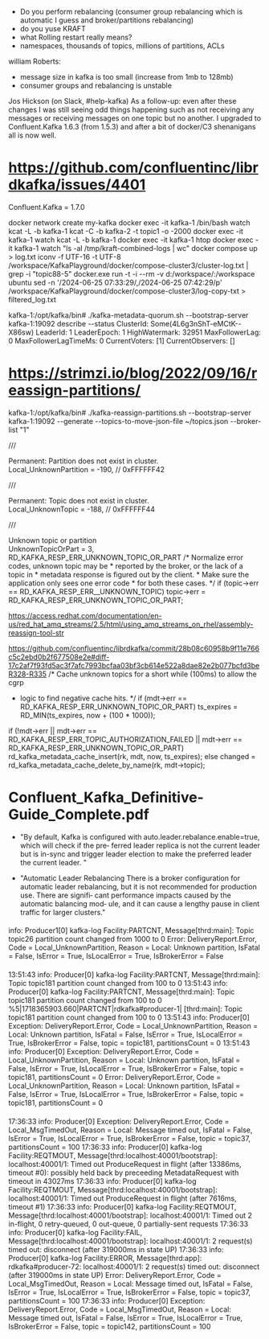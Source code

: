 - Do you perform rebalancing (consumer group rebalancing which is automatic I guess and broker/partitions rebalancing)
- do you yuse KRAFT
- what Rolling restart  really means?
- namespaces, thousands of topics, millions of partitions, ACLs


william Roberts:
- message size in kafka is too small (increase from 1mb to 128mb)
- consumer groups and rebalancing is unstable


Jos Hickson (on Slack, #help-kafka)
As a follow-up: even after these changes 
I was still seeing odd things happening such as not receiving any messages or receiving messages on one topic but no another. 
I upgraded to Confluent.Kafka 1.6.3 (from 1.5.3) and after a bit of docker/C3 shenanigans all is now well.

# https://github.com/confluentinc/librdkafka/issues/4401

Confluent.Kafka = 1.7.0

docker network create my-kafka
docker exec -it kafka-1 /bin/bash
watch kcat -L -b kafka-1
kcat -C -b kafka-2 -t topic1 -o -2000
docker exec -it kafka-1 watch kcat -L -b kafka-1
docker exec -it kafka-1 htop
docker exec -it kafka-1 watch "ls -al /tmp/kraft-combined-logs | wc"
docker compose up > log.txt
iconv -f UTF-16 -t UTF-8 /workspace/KafkaPlayground/docker/compose-cluster3/cluster-log.txt | grep -i "topic88-5"
docker.exe run -t -i --rm -v d:/workspace/:/workspace ubuntu
sed -n '/2024-06-25 07:33:29/,/2024-06-25 07:42:29/p' /workspace/KafkaPlayground/docker/compose-cluster3/log-copy-txt > filtered_log.txt	

kafka-1:/opt/kafka/bin# ./kafka-metadata-quorum.sh --bootstrap-server kafka-1:19092 describe --status
ClusterId:              Some(4L6g3nShT-eMCtK--X86sw)
LeaderId:               1
LeaderEpoch:            1
HighWatermark:          32951
MaxFollowerLag:         0
MaxFollowerLagTimeMs:   0
CurrentVoters:          [1]
CurrentObservers:       []

# https://strimzi.io/blog/2022/09/16/reassign-partitions/
kafka-1:/opt/kafka/bin# ./kafka-reassign-partitions.sh --bootstrap-server kafka-1:19092 --generate --topics-to-move-json-file ~/topics.json  --broker-list "1"




/// <summary>Permanent: Partition does not exist in cluster.</summary>
    Local_UnknownPartition = -190, // 0xFFFFFF42
    
/// <summary>Permanent: Topic does not exist in cluster.</summary>
Local_UnknownTopic = -188, // 0xFFFFFF44
	
	
/// <summary>Unknown topic or partition</summary>
UnknownTopicOrPart = 3,
RD_KAFKA_RESP_ERR_UNKNOWN_TOPIC_OR_PART
/* Normalize error codes, unknown topic may be
                 * reported by the broker, or the lack of a topic in
                 * metadata response is figured out by the client.
                 * Make sure the application only sees one error code
                 * for both these cases. */
                if (topic->err == RD_KAFKA_RESP_ERR__UNKNOWN_TOPIC)
                        topic->err = RD_KAFKA_RESP_ERR_UNKNOWN_TOPIC_OR_PART;
						
https://access.redhat.com/documentation/en-us/red_hat_amq_streams/2.5/html/using_amq_streams_on_rhel/assembly-reassign-tool-str

https://github.com/confluentinc/librdkafka/commit/28b08c60958b9f11e766c5c2ebd0b2f677508e2e#diff-17c2af7f93fd5ac3f7afc7993bcfaa03bf3cb614e522a8dae82e2b077bcfd3beR328-R335
/* Cache unknown topics for a short while (100ms) to allow the cgrp
 * logic to find negative cache hits. */
if (mdt->err == RD_KAFKA_RESP_ERR_UNKNOWN_TOPIC_OR_PART)
        ts_expires = RD_MIN(ts_expires, now + (100 * 1000));

if (!mdt->err ||
    mdt->err == RD_KAFKA_RESP_ERR_TOPIC_AUTHORIZATION_FAILED ||
    mdt->err == RD_KAFKA_RESP_ERR_UNKNOWN_TOPIC_OR_PART)
        rd_kafka_metadata_cache_insert(rk, mdt, now, ts_expires);
else
        changed = rd_kafka_metadata_cache_delete_by_name(rk,
                                                                 mdt->topic);
		
# Confluent_Kafka_Definitive-Guide_Complete.pdf

- "By default, Kafka is
configured with auto.leader.rebalance.enable=true, which will check if the pre‐
ferred leader replica is not the current leader but is in-sync and trigger leader election
to make the preferred leader the current leader.
"

- "Automatic Leader Rebalancing
There is a broker configuration for automatic leader rebalancing,
but it is not recommended for production use. There are signifi‐
cant performance impacts caused by the automatic balancing mod‐
ule, and it can cause a lengthy pause in client traffic for larger
clusters."

####
 info: Producer1[0] kafka-log Facility:PARTCNT, Message[thrd:main]: Topic topic26 partition count changed from 1000 to 0
 Error: DeliveryReport.Error, Code = Local_UnknownPartition, Reason = Local: Unknown partition, IsFatal = False, IsError = True, IsLocalError = True, IsBrokerError = False

####
13:51:43 info: Producer[0] kafka-log Facility:PARTCNT, Message[thrd:main]: Topic topic181 partition count changed from 100 to 0
13:51:43 info: Producer[0] kafka-log Facility:PARTCNT, Message[thrd:main]: Topic topic181 partition count changed from 100 to 0
%5|1718365903.660|PARTCNT|rdkafka#producer-1| [thrd:main]: Topic topic181 partition count changed from 100 to 0
13:51:43 info: Producer[0] Exception: DeliveryReport.Error, Code = Local_UnknownPartition, Reason = Local: Unknown partition, IsFatal = False, IsError = True, IsLocalError = True, IsBrokerError = False, topic = topic181, partitionsCount = 0
13:51:43 info: Producer[0] Exception: DeliveryReport.Error, Code = Local_UnknownPartition, Reason = Local: Unknown partition, IsFatal = False, IsError = True, IsLocalError = True, IsBrokerError = False, topic = topic181, partitionsCount = 0
Error: DeliveryReport.Error, Code = Local_UnknownPartition, Reason = Local: Unknown partition, IsFatal = False, IsError = True, IsLocalError = True, IsBrokerError = False, topic = topic181, partitionsCount = 0

####
17:36:33 info: Producer[0] Exception: DeliveryReport.Error, Code = Local_MsgTimedOut, Reason = Local: Message timed out, IsFatal = False, IsError = True, IsLocalError = True, IsBrokerError = False, topic = topic37, partitionsCount = 100
17:36:33 info: Producer[0] kafka-log Facility:REQTMOUT, Message[thrd:localhost:40001/bootstrap]: localhost:40001/1: Timed out ProduceRequest in flight (after 13386ms, timeout #0): possibly held back by preceeding MetadataRequest with timeout in 43027ms
17:36:33 info: Producer[0] kafka-log Facility:REQTMOUT, Message[thrd:localhost:40001/bootstrap]: localhost:40001/1: Timed out ProduceRequest in flight (after 7616ms, timeout #1)
17:36:33 info: Producer[0] kafka-log Facility:REQTMOUT, Message[thrd:localhost:40001/bootstrap]: localhost:40001/1: Timed out 2 in-flight, 0 retry-queued, 0 out-queue, 0 partially-sent requests
17:36:33 info: Producer[0] kafka-log Facility:FAIL, Message[thrd:localhost:40001/bootstrap]: localhost:40001/1: 2 request(s) timed out: disconnect (after 319000ms in state UP)
17:36:33 info: Producer[0] kafka-log Facility:ERROR, Message[thrd:app]: rdkafka#producer-72: localhost:40001/1: 2 request(s) timed out: disconnect (after 319000ms in state UP)
Error: DeliveryReport.Error, Code = Local_MsgTimedOut, Reason = Local: Message timed out, IsFatal = False, IsError = True, IsLocalError = True, IsBrokerError = False, topic = topic37, partitionsCount = 100
17:36:33 info: Producer[0] Exception: DeliveryReport.Error, Code = Local_MsgTimedOut, Reason = Local: Message timed out, IsFatal = False, IsError = True, IsLocalError = True, IsBrokerError = False, topic = topic142, partitionsCount = 100


